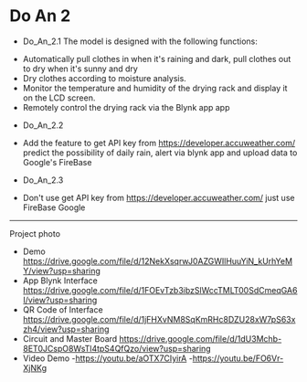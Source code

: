 # Do An 2
- Do_An_2.1
The model is designed with the following functions:
 + Automatically pull clothes in when it's raining and dark, pull clothes out to dry when it's sunny and dry
 + Dry clothes according to moisture analysis.
 + Monitor the temperature and humidity of the drying rack and display it on the LCD screen.
 + Remotely control the drying rack via the Blynk app app
- Do_An_2.2
 + Add the feature to get API key from https://developer.accuweather.com/ predict the possibility of daily rain, alert via blynk app and upload data to Google's FireBase
- Do_An_2.3
 + Don't use get API key from https://developer.accuweather.com/ just use FireBase Google
 -----------------
 Project photo
 + Demo https://drive.google.com/file/d/12NekXsqrwJ0AZGWIlHuuYiN_kUrhYeMY/view?usp=sharing
 + App Blynk Interface https://drive.google.com/file/d/1FOEvTzb3ibzSlWccTMLT00SdCmeqGA6I/view?usp=sharing
 + QR Code of Interface https://drive.google.com/file/d/1jFHXvNM8SqKmRHc8DZU28xW7pS63xzh4/view?usp=sharing
 + Circuit and Master Board https://drive.google.com/file/d/1dU3Mchb-8ET0JCspO8WsTl4tpS4QfQzo/view?usp=sharing
 + Video Demo
 -https://youtu.be/aOTX7CIyirA
 -https://youtu.be/FO6Vr-XjNKg
